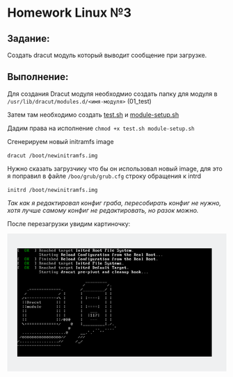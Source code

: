 # Homework Linux №3

## Задание:
Создать dracut модуль который выводит сообщение при загрузке.

## Выполнение:

Для создания Dracut модуля необходмио создать папку для модуля в `/usr/lib/dracut/modules.d/<имя-модуля>` (01_test)

Затем там необходимо создать [test.sh](test.sh) и [module-setup.sh](module-setup.sh)

Дадим права на исполнение `chmod +x test.sh module-setup.sh`

Сгенерируем новый initramfs image 

`dracut /boot/newinitramfs.img`

Нужно сказать загрузчику что бы он использовал новый image, для это я поправил в файле `/boo/grub/grub.cfg` строку обращения к intrd

`initrd /boot/newinitramfs.img`

*Так как я редактировал конфиг граба, пересобирать конфиг не нужно, хотя лучше самому конфиг не редактировать, но разок можно.*

После перезагрузки увидим картиночку:

![Изображение при загрузки системы](image.png)